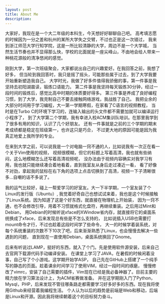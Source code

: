 ```yaml
---
layout: post
title: About Me
description:
---
```

大家好，我现在是一个大二年级的本科生，今天想好好聊聊自己吧。
高考填志愿的时候因为一分之差和杭州的某所大学失之交臂，不过也正是这一次错过，
我来到浙江师范大学行知学院，这是一所比较清静的大学，周边不是一个大学城，
当然生活节奏也并不显得那么快，学校的北面就是一座尖峰山，不由地会给人带来一种桃花源般的清净悠闲的感觉。

刚到大学，第一次班级聚会，大家都说出自己的兴趣爱好。在我回答之前，我想了好多，
但当轮到我回答时，我只是摇了摇头，可能那些属于过去，到了大学我要开始重新塑造我自己。
大学时光，我做了好多件值得我骄傲的事，第一件事是我坚持去初阳湖晨读，锻炼口语能力。
第二件事是我坚持每天锻炼30分钟，经过一段时间的锻炼后，感觉比高中时期的体质要好得多。
第三件事是养成了良好编程习惯，到了大学，我克制自己不要去接触网络游戏，我战胜了自己。
我把业余的大部分时间用于学习编程，大一第一学期寒假，在家看了C语言的视频教程，
当时是在Turbo C的环境下学习的，连输入输出的头文件都不需要加就可以编译运行小程序了，
到了大学第二个学期，我有幸进入校ACM集训队培训。在那里我学到了很多有用的知识，认识了几个好朋友。
还有一件事就是之前的三个学期的期末考成绩都是稳定在班级第一，也许这只是巧合，
不过更大地的原因可能是因为我真正地爱上我所学的专业。


在来到大学之前，可以说我是一个对电脑一窍不通的人，比如说我有一次正在看一个关于Vim使用的视频，
视频很模糊，但它的标题上写着高清，我也就有些纳闷，这么地模糊怎么还写着高清视频呢，
没办法由于视频内容确实对我学习有用，我也就只能继续凑合着地看着，直到我室友从身后走过凑近一看，
看了好像不对劲，拿起我的鼠标在右下角的选项上点击切换到了高清，视频一下子清晰很多...自嘲的话不多说了。

我的运气比较好，碰上一帮爱学习的好室友。大一下半学期，一个室友装了个Linux的发行版（Ubuntu）,
我觉着好奇自己也想试试来着，我也是这个时候接触了Linux系统。因为知道了这是个好东西，就直接在物理机上开始装，
因为一窍不通，也不会修改引导，用着不习惯就格式化盘符，再继续重装。之后用过Mint和Debian，
用Debian的时候听说xface的XWindow省内存，就直接将它的桌面系统换成了xface，后来发现总有些是不怎么支持的，
比如说插入USB也需要打mount命令才行，不过也趁着这段时间学了些命令，
大一的时候学着装系统，对每个系统重装的次数不下10次了吧，后来渐渐熟悉了Linux，也会慢慢去解决一些遇到的问题，
直到现在一直使用Debian，桌面系统换回了Gnome。

后来有听说过LAMP，挺好的东西，就入了个门。先是使用软件源安装，后来自己去官网下载源代码手动编译安装。
在课堂上学习了JAVA，在暑假的时候闲着没事，自己写了个小游戏。这学期开始学ASP，
自己先在GitHub上搭建了一个纯手写的静态的页面。趁着课余时间学习了使用VIM，经过一段时间的琢磨，
慢慢修改了vimrc，安装了自己需要的插件，Vim现在已经是我必备神器了。目前主要的精力放在学习算法设计上，为ACM省赛做准备。
并在这学期刚入门了Python，Mysql，PHP，后来发现不管往哪条路走都需要学习好多好多的东西。现在我将使用Github来经营着我编程生活。
个人认为以后的趋势是前端是Web和移动，后端是Linux和开源。因此我将继续朝着这个的目标努力奋斗。


